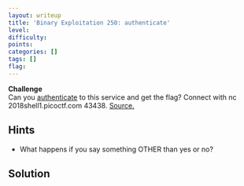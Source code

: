 ```yaml
---
layout: writeup
title: 'Binary Exploitation 250: authenticate'
level: 
difficulty: 
points: 
categories: []
tags: []
flag: 
---
```

**Challenge**  
Can you [authenticate](./writeupfiles/authenticate) to this service and
get the flag? Connect with nc 2018shell1.picoctf.com 43438.
[Source.](./writeupfiles/authenticate.c)

## Hints

* What happens if you say something OTHER than yes or no?

## Solution

